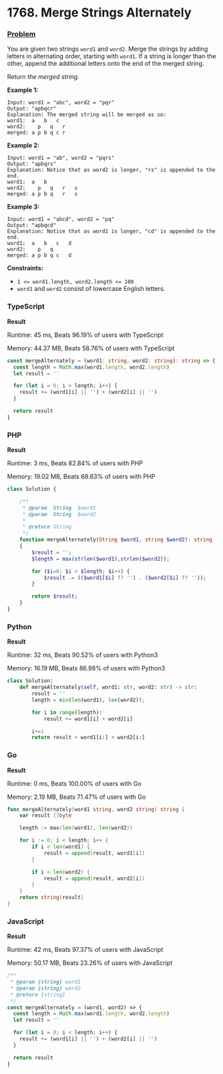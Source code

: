 # 1768. Merge Strings Alternately

### [Problem](https://leetcode.com/problems/merge-strings-alternately/description/)

You are given two strings `word1` and `word2`. Merge the strings by adding letters in alternating order, starting
with `word1`. If a string is longer than the other, append the additional letters onto the end of the merged string.

Return _the merged string._

**Example 1:**

```
Input: word1 = "abc", word2 = "pqr"
Output: "apbqcr"
Explanation: The merged string will be merged as so:
word1:  a   b   c
word2:    p   q   r
merged: a p b q c r
```

**Example 2:**

```
Input: word1 = "ab", word2 = "pqrs"
Output: "apbqrs"
Explanation: Notice that as word2 is longer, "rs" is appended to the end.
word1:  a   b
word2:    p   q   r   s
merged: a p b q   r   s
```

**Example 3:**

```
Input: word1 = "abcd", word2 = "pq"
Output: "apbqcd"
Explanation: Notice that as word1 is longer, "cd" is appended to the end.
word1:  a   b   c   d
word2:    p   q
merged: a p b q c   d
```

**Constraints:**

- `1 <= word1.length, word2.length <= 100`
- `word1` and `word2` consist of lowercase English letters.

### TypeScript

**Result**

Runtime: 45 ms, Beats 96.19% of users with TypeScript

Memory: 44.37 MB, Beats 58.76% of users with TypeScript

```typescript
const mergeAlternately = (word1: string, word2: string): string => {
  const length = Math.max(word1.length, word2.length)
  let result = ''

  for (let i = 0; i < length; i++) {
    result += (word1[i] || '') + (word2[i] || '')
  }

  return result
}
```

### PHP

**Result**

Runtime: 3 ms, Beats 82.84% of users with PHP

Memory: 19.02 MB, Beats 68.63% of users with PHP

```php
class Solution {

    /**
     * @param  String  $word1
     * @param  String  $word2
     *
     * @return String
     */
    function mergeAlternately(String $word1, string $word2): string
    {
        $result = '';
        $length = max(strlen($word1),strlen($word2));

        for ($i=0; $i < $length; $i++) {
            $result .= (($word1[$i] ?? '') . ($word2[$i] ?? ''));
        }

        return $result;
    }
}
```

### Python

**Result**

Runtime: 32 ms, Beats 90.52% of users with Python3

Memory: 16.19 MB, Beats 86.98% of users with Python3

```python
class Solution:
    def mergeAlternately(self, word1: str, word2: str) -> str:
        result = ''
        length = min(len(word1), len(word2));

        for i in range(length):
            result += word1[i] + word2[i]

        i+=1
        return result + word1[i:] + word2[i:]
```

### Go

**Result**

Runtime: 0 ms, Beats 100.00% of users with Go

Memory: 2.19 MB, Beats 71.47% of users with Go

```go
func mergeAlternately(word1 string, word2 string) string {
	var result []byte

	length := max(len(word1), len(word2))

	for i := 0; i < length; i++ {
		if i < len(word1) {
			result = append(result, word1[i])
		}

		if i < len(word2) {
			result = append(result, word2[i])
		}
	}
	return string(result)
}
```

### JavaScript

**Result**

Runtime: 42 ms, Beats 97.37% of users with JavaScript

Memory: 50.17 MB, Beats 23.26% of users with JavaScript

```javascript
/**
 * @param {string} word1
 * @param {string} word2
 * @return {string}
 */
const mergeAlternately = (word1, word2) => {
  const length = Math.max(word1.length, word2.length)
  let result = ''

  for (let i = 0; i < length; i++) {
    result += (word1[i] || '') + (word2[i] || '')
  }

  return result
}
```
